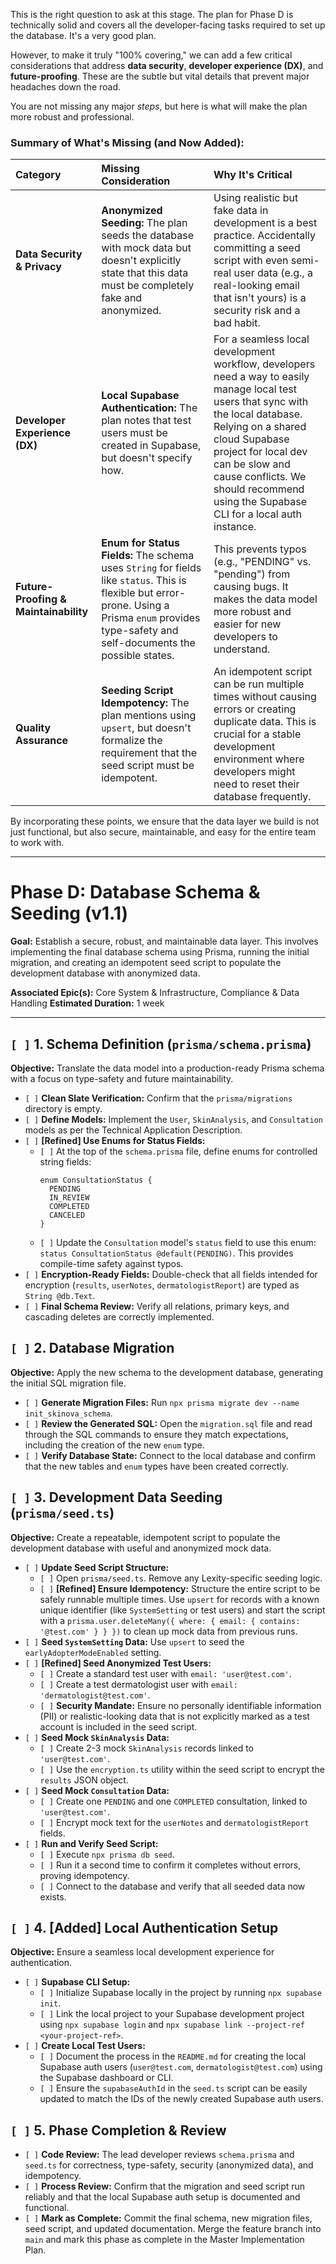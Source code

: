 This is the right question to ask at this stage. The plan for Phase D is technically solid and covers all the developer-facing tasks required to set up the database. It's a very good plan.

However, to make it truly "100% covering," we can add a few critical considerations that address **data security**, **developer experience (DX)**, and **future-proofing**. These are the subtle but vital details that prevent major headaches down the road.

You are not missing any major *steps*, but here is what will make the plan more robust and professional.

### **Summary of What's Missing (and Now Added):**

| Category | Missing Consideration | Why It's Critical |
| :--- | :--- | :--- |
| **Data Security & Privacy** | **Anonymized Seeding:** The plan seeds the database with mock data but doesn't explicitly state that this data must be completely fake and anonymized. | Using realistic but fake data in development is a best practice. Accidentally committing a seed script with even semi-real user data (e.g., a real-looking email that isn't yours) is a security risk and a bad habit. |
| **Developer Experience (DX)** | **Local Supabase Authentication:** The plan notes that test users must be created in Supabase, but doesn't specify how. | For a seamless local development workflow, developers need a way to easily manage local test users that sync with the local database. Relying on a shared cloud Supabase project for local dev can be slow and cause conflicts. We should recommend using the Supabase CLI for a local auth instance. |
| **Future-Proofing & Maintainability** | **Enum for Status Fields:** The schema uses `String` for fields like `status`. This is flexible but error-prone. Using a Prisma `enum` provides type-safety and self-documents the possible states. | This prevents typos (e.g., "PENDING" vs. "pending") from causing bugs. It makes the data model more robust and easier for new developers to understand. |
| **Quality Assurance** | **Seeding Script Idempotency:** The plan mentions using `upsert`, but doesn't formalize the requirement that the seed script must be idempotent. | An idempotent script can be run multiple times without causing errors or creating duplicate data. This is crucial for a stable development environment where developers might need to reset their database frequently. |

By incorporating these points, we ensure that the data layer we build is not just functional, but also secure, maintainable, and easy for the entire team to work with.

---

# **Phase D: Database Schema & Seeding (v1.1)**

**Goal:** Establish a secure, robust, and maintainable data layer. This involves implementing the final database schema using Prisma, running the initial migration, and creating an idempotent seed script to populate the development database with anonymized data.

**Associated Epic(s):** Core System & Infrastructure, Compliance & Data Handling
**Estimated Duration:** 1 week

---

## `[ ]` 1. Schema Definition (`prisma/schema.prisma`)

**Objective:** Translate the data model into a production-ready Prisma schema with a focus on type-safety and future maintainability.

-   `[ ]` **Clean Slate Verification:** Confirm that the `prisma/migrations` directory is empty.
-   `[ ]` **Define Models:** Implement the `User`, `SkinAnalysis`, and `Consultation` models as per the Technical Application Description.
-   `[ ]` **[Refined] Use Enums for Status Fields:**
    -   `[ ]` At the top of the `schema.prisma` file, define enums for controlled string fields:
        ```prisma
        enum ConsultationStatus {
          PENDING
          IN_REVIEW
          COMPLETED
          CANCELED
        }
        ```
    -   `[ ]` Update the `Consultation` model's `status` field to use this enum: `status ConsultationStatus @default(PENDING)`. This provides compile-time safety against typos.
-   `[ ]` **Encryption-Ready Fields:** Double-check that all fields intended for encryption (`results`, `userNotes`, `dermatologistReport`) are typed as `String @db.Text`.
-   `[ ]` **Final Schema Review:** Verify all relations, primary keys, and cascading deletes are correctly implemented.

## `[ ]` 2. Database Migration

**Objective:** Apply the new schema to the development database, generating the initial SQL migration file.

-   `[ ]` **Generate Migration Files:** Run `npx prisma migrate dev --name init_skinova_schema`.
-   `[ ]` **Review the Generated SQL:** Open the `migration.sql` file and read through the SQL commands to ensure they match expectations, including the creation of the new `enum` type.
-   `[ ]` **Verify Database State:** Connect to the local database and confirm that the new tables and `enum` types have been created correctly.

## `[ ]` 3. Development Data Seeding (`prisma/seed.ts`)

**Objective:** Create a repeatable, idempotent script to populate the development database with useful and anonymized mock data.

-   `[ ]` **Update Seed Script Structure:**
    -   `[ ]` Open `prisma/seed.ts`. Remove any Lexity-specific seeding logic.
    -   `[ ]` **[Refined] Ensure Idempotency:** Structure the entire script to be safely runnable multiple times. Use `upsert` for records with a known unique identifier (like `SystemSetting` or test users) and start the script with a `prisma.user.deleteMany({ where: { email: { contains: '@test.com' } } })` to clean up mock data from previous runs.
-   `[ ]` **Seed `SystemSetting` Data:** Use `upsert` to seed the `earlyAdopterModeEnabled` setting.
-   `[ ]` **[Refined] Seed Anonymized Test Users:**
    -   `[ ]` Create a standard test user with `email: 'user@test.com'`.
    -   `[ ]` Create a test dermatologist user with `email: 'dermatologist@test.com'`.
    -   `[ ]` **Security Mandate:** Ensure no personally identifiable information (PII) or realistic-looking data that is not explicitly marked as a test account is included in the seed script.
-   `[ ]` **Seed Mock `SkinAnalysis` Data:**
    -   `[ ]` Create 2-3 mock `SkinAnalysis` records linked to `'user@test.com'`.
    -   `[ ]` Use the `encryption.ts` utility within the seed script to encrypt the `results` JSON object.
-   `[ ]` **Seed Mock `Consultation` Data:**
    -   `[ ]` Create one `PENDING` and one `COMPLETED` consultation, linked to `'user@test.com'`.
    -   `[ ]` Encrypt mock text for the `userNotes` and `dermatologistReport` fields.
-   `[ ]` **Run and Verify Seed Script:**
    -   `[ ]` Execute `npx prisma db seed`.
    -   `[ ]` Run it a second time to confirm it completes without errors, proving idempotency.
    -   `[ ]` Connect to the database and verify that all seeded data now exists.

## `[ ]` 4. [Added] Local Authentication Setup

**Objective:** Ensure a seamless local development experience for authentication.

-   `[ ]` **Supabase CLI Setup:**
    -   `[ ]` Initialize Supabase locally in the project by running `npx supabase init`.
    -   `[ ]` Link the local project to your Supabase development project using `npx supabase login` and `npx supabase link --project-ref <your-project-ref>`.
-   `[ ]` **Create Local Test Users:**
    -   `[ ]` Document the process in the `README.md` for creating the local Supabase auth users (`user@test.com`, `dermatologist@test.com`) using the Supabase dashboard or CLI.
    -   `[ ]` Ensure the `supabaseAuthId` in the `seed.ts` script can be easily updated to match the IDs of the newly created Supabase auth users.

## `[ ]` 5. Phase Completion & Review

-   `[ ]` **Code Review:** The lead developer reviews `schema.prisma` and `seed.ts` for correctness, type-safety, security (anonymized data), and idempotency.
-   `[ ]` **Process Review:** Confirm that the migration and seed script run reliably and that the local Supabase auth setup is documented and functional.
-   `[ ]` **Mark as Complete:** Commit the final schema, new migration files, seed script, and updated documentation. Merge the feature branch into `main` and mark this phase as complete in the Master Implementation Plan.